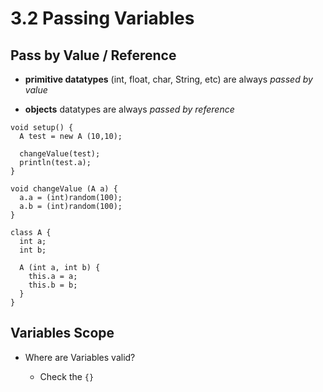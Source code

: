 # 3.2 Passing Variables

## Pass by Value / Reference

- **primitive datatypes** (int, float, char, String, etc) are always *passed by value*

- **objects** datatypes are always *passed by reference*

```processing
void setup() {
  A test = new A (10,10);

  changeValue(test);
  println(test.a);
}

void changeValue (A a) {
  a.a = (int)random(100);
  a.b = (int)random(100);
}

class A {
  int a;
  int b;

  A (int a, int b) {
    this.a = a;
    this.b = b;
  }
}
```

## Variables Scope

- Where are Variables valid?
  
  - Check the `{}`


